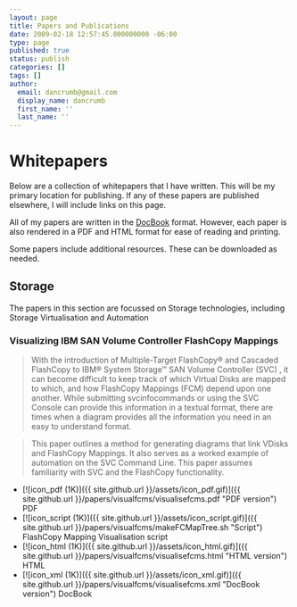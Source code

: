 ```yaml
---
layout: page
title: Papers and Publications
date: 2009-02-18 12:57:45.000000000 -06:00
type: page
published: true
status: publish
categories: []
tags: []
author:
  email: dancrumb@gmail.com
  display_name: dancrumb
  first_name: ''
  last_name: ''
---
```

# Whitepapers
Below are a collection of whitepapers that I have written. This will be my primary location for publishing. If any of these papers are published elsewhere, I will include links on this page.

All of my papers are written in the [DocBook](http://www.docbook.org/) format. However, each paper is also rendered in a PDF and HTML format for ease of reading and printing.

Some papers include additional resources. These can be downloaded as needed.

## Storage

The papers in this section are focussed on Storage technologies, including Storage Virtualisation and Automation

### Visualizing IBM SAN Volume Controller FlashCopy Mappings

> With the introduction of Multiple-Target FlashCopy® and Cascaded FlashCopy to IBM® System Storage™ SAN
Volume Controller (SVC) , it can become difficult to keep track of which Virtual Disks are mapped to which, and
how FlashCopy Mappings (FCM) depend upon one another. While submitting svcinfocommands or using the SVC
Console can provide this information in a textual format, there are times when a diagram provides all the information
you need in an easy to understand format.

> This paper outlines a method for generating diagrams that link VDisks and FlashCopy Mappings. It also serves as
a worked example of automation on the SVC Command Line. This paper assumes familiarity with SVC and the
FlashCopy functionality.


* [![icon_pdf (1K)]({{ site.github.url }}/assets/icon_pdf.gif)]({{ site.github.url }}/papers/visualfcms/visualisefcms.pdf "PDF version") PDF
* [![icon_script (1K)]({{ site.github.url }}/assets/icon_script.gif)]({{ site.github.url }}/papers/visualfcms/makeFCMapTree.sh "Script") FlashCopy Mapping Visualisation script</td>
* [![icon_html (1K)]({{ site.github.url }}/assets/icon_html.gif)]({{ site.github.url }}/papers/visualfcms/visualisefcms.html "HTML version") HTML</td>
* [![icon_xml (1K)]({{ site.github.url }}/assets/icon_xml.gif)]({{ site.github.url }}/papers/visualfcms/visualisefcms.xml "DocBook version") DocBook</td>
